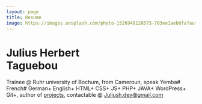 ```yaml
---
layout: page
title: Resume
image: https://images.unsplash.com/photo-1526948128573-703ee1aeb6fa?auto=format&fit=crop&q=80&w=2070&ixlib=rb-4.0.3&ixid=M3wxMjA3fDB8MHxwaG90by1wYWdlfHx8fGVufDB8fHx8fA%3D%3D
---
```


# Julius Herbert<br>Taguebou

Trainee @ Ruhr university of Bochum, from Cameroun, speak Yemba# French# German+ English+ HTML+ CSS+ JS+ PHP+ JAVA+ WordPress+ Git+, author of [projects](/projects), contactable @ <Juliush.dev@gmail.com>
